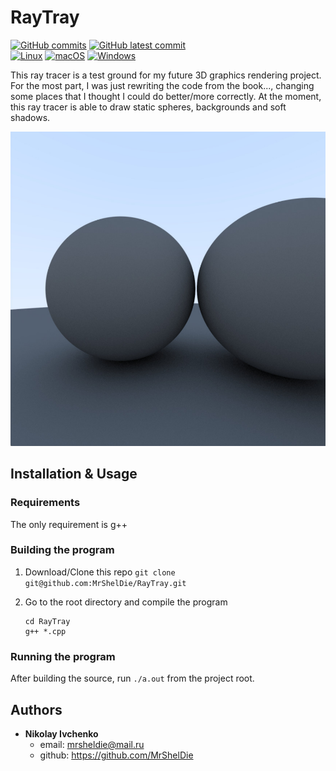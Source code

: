 

# RayTray
[![GitHub commits](https://badgen.net/github/commits/MrShelDie/RayTray)](https://GitHub.com/MrShelDie/RayTray/commit/) [![GitHub latest commit](https://badgen.net/github/last-commit/MrShelDie/RayTray)](https://GitHub.com/MrShelDie/RayTray/commit/)   
[![Linux](https://svgshare.com/i/Zhy.svg)](https://svgshare.com/i/Zhy.svg) [![macOS](https://svgshare.com/i/ZjP.svg)](https://svgshare.com/i/ZjP.svg) [![Windows](https://svgshare.com/i/ZhY.svg)](https://svgshare.com/i/ZhY.svg)

This ray tracer is a test ground for my future 3D graphics rendering project. For the most part, I was just rewriting the code from the book..., changing some places that I thought I could do better/more correctly.
At the moment, this ray tracer is able to draw static spheres, backgrounds and soft shadows.

<div align="center">
	<img width="700" src="https://github.com/MrShelDie/RayTray/blob/master/demo.png?raw=true"/>
</div>

## Installation & Usage

### Requirements
The only requirement is g++

### Building the program

1. Download/Clone this repo
        ```git clone git@github.com:MrShelDie/RayTray.git```
        
2. Go to the root directory and compile the program
	```
	cd RayTray
   g++ *.cpp
	```
### Running the program

After building the source, run `./a.out` from the project root.

## Authors

* **Nikolay Ivchenko** 
	* email:  [mrsheldie@mail.ru](mailto:mrsheldie@mail.ru)
	* github: https://github.com/MrShelDie


